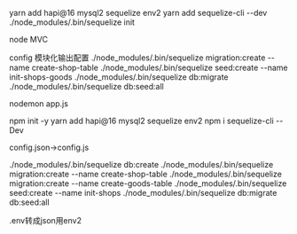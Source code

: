 yarn add hapi@16 mysql2 sequelize env2
 yarn add sequelize-cli --dev
 ./node_modules/.bin/sequelize init

 node MVC 

 config 模块化输出配置
 ./node_modules/.bin/sequelize migration:create --name create-shop-table
 ./node_modules/.bin/sequelize seed:create --name init-shops-goods
./node_modules/.bin/sequelize db:migrate
  ./node_modules/.bin/sequelize db:seed:all

  nodemon app.js


npm init -y
yarn add hapi@16 mysql2 sequelize env2
npm i sequelize-cli --Dev
<!-- seque初始化 -->  config.json->config.js
./node_modules/.bin/sequelize db:create
 ./node_modules/.bin/sequelize migration:create --name create-shop-table
 ./node_modules/.bin/sequelize migration:create --name create-goods-table
 ./node_modules/.bin/sequelize seed:create --name init-shops
./node_modules/.bin/sequelize db:migrate
db:seed:all


.env转成json用env2